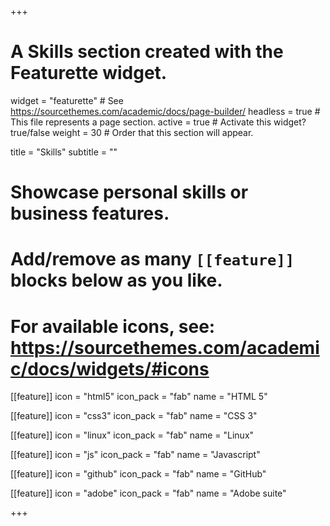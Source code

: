 +++
# A Skills section created with the Featurette widget.
widget = "featurette"  # See https://sourcethemes.com/academic/docs/page-builder/
headless = true  # This file represents a page section.
active = true  # Activate this widget? true/false
weight = 30  # Order that this section will appear.

title = "Skills"
subtitle = ""

# Showcase personal skills or business features.
# 
# Add/remove as many `[[feature]]` blocks below as you like.
# 
# For available icons, see: https://sourcethemes.com/academic/docs/widgets/#icons

[[feature]]
  icon = "html5"
  icon_pack = "fab"
  name = "HTML 5"
  
[[feature]]
  icon = "css3"
  icon_pack = "fab"
  name = "CSS 3"

  [[feature]]
  icon = "linux"
  icon_pack = "fab"
  name = "Linux"

  [[feature]]
  icon = "js"
  icon_pack = "fab"
  name = "Javascript"

  [[feature]]
  icon = "github"
  icon_pack = "fab"
  name = "GitHub"

  [[feature]]
  icon = "adobe"
  icon_pack = "fab"
  name = "Adobe suite"

+++

